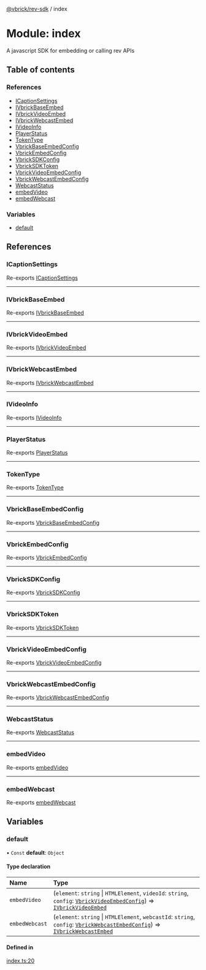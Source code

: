 [@vbrick/rev-sdk](../README.md) / index

# Module: index

A javascript SDK for embedding or calling rev APIs

## Table of contents

### References

- [ICaptionSettings](index.md#icaptionsettings)
- [IVbrickBaseEmbed](index.md#ivbrickbaseembed)
- [IVbrickVideoEmbed](index.md#ivbrickvideoembed)
- [IVbrickWebcastEmbed](index.md#ivbrickwebcastembed)
- [IVideoInfo](index.md#ivideoinfo)
- [PlayerStatus](index.md#playerstatus)
- [TokenType](index.md#tokentype)
- [VbrickBaseEmbedConfig](index.md#vbrickbaseembedconfig)
- [VbrickEmbedConfig](index.md#vbrickembedconfig)
- [VbrickSDKConfig](index.md#vbricksdkconfig)
- [VbrickSDKToken](index.md#vbricksdktoken)
- [VbrickVideoEmbedConfig](index.md#vbrickvideoembedconfig)
- [VbrickWebcastEmbedConfig](index.md#vbrickwebcastembedconfig)
- [WebcastStatus](index.md#webcaststatus)
- [embedVideo](index.md#embedvideo)
- [embedWebcast](index.md#embedwebcast)

### Variables

- [default](index.md#default)

## References

### ICaptionSettings

Re-exports [ICaptionSettings](../interfaces/embed_IVbrickApi.ICaptionSettings.md)

___

### IVbrickBaseEmbed

Re-exports [IVbrickBaseEmbed](../interfaces/embed_IVbrickApi.IVbrickBaseEmbed.md)

___

### IVbrickVideoEmbed

Re-exports [IVbrickVideoEmbed](../interfaces/embed_IVbrickApi.IVbrickVideoEmbed.md)

___

### IVbrickWebcastEmbed

Re-exports [IVbrickWebcastEmbed](../interfaces/embed_IVbrickApi.IVbrickWebcastEmbed.md)

___

### IVideoInfo

Re-exports [IVideoInfo](../interfaces/embed_IVbrickApi.IVideoInfo.md)

___

### PlayerStatus

Re-exports [PlayerStatus](../enums/embed_PlayerStatus.PlayerStatus.md)

___

### TokenType

Re-exports [TokenType](../enums/VbrickSDK.TokenType.md)

___

### VbrickBaseEmbedConfig

Re-exports [VbrickBaseEmbedConfig](../interfaces/embed_VbrickEmbedConfig.VbrickBaseEmbedConfig.md)

___

### VbrickEmbedConfig

Re-exports [VbrickEmbedConfig](embed_VbrickEmbedConfig.md#vbrickembedconfig)

___

### VbrickSDKConfig

Re-exports [VbrickSDKConfig](../interfaces/VbrickSDK.VbrickSDKConfig.md)

___

### VbrickSDKToken

Re-exports [VbrickSDKToken](../interfaces/VbrickSDK.VbrickSDKToken.md)

___

### VbrickVideoEmbedConfig

Re-exports [VbrickVideoEmbedConfig](../interfaces/embed_VbrickEmbedConfig.VbrickVideoEmbedConfig.md)

___

### VbrickWebcastEmbedConfig

Re-exports [VbrickWebcastEmbedConfig](../interfaces/embed_VbrickEmbedConfig.VbrickWebcastEmbedConfig.md)

___

### WebcastStatus

Re-exports [WebcastStatus](../enums/embed_WebcastStatus.WebcastStatus.md)

___

### embedVideo

Re-exports [embedVideo](embed_EmbedVideo.md#embedvideo)

___

### embedWebcast

Re-exports [embedWebcast](embed_EmbedWebcast.md#embedwebcast)

## Variables

### default

• `Const` **default**: `Object`

#### Type declaration

| Name | Type |
| :------ | :------ |
| `embedVideo` | (`element`: `string` \| `HTMLElement`, `videoId`: `string`, `config`: [`VbrickVideoEmbedConfig`](../interfaces/embed_VbrickEmbedConfig.VbrickVideoEmbedConfig.md)) => [`IVbrickVideoEmbed`](../interfaces/embed_IVbrickApi.IVbrickVideoEmbed.md) |
| `embedWebcast` | (`element`: `string` \| `HTMLElement`, `webcastId`: `string`, `config`: [`VbrickWebcastEmbedConfig`](../interfaces/embed_VbrickEmbedConfig.VbrickWebcastEmbedConfig.md)) => [`IVbrickWebcastEmbed`](../interfaces/embed_IVbrickApi.IVbrickWebcastEmbed.md) |

#### Defined in

[index.ts:20](https://github.com/vbrick/rev-sdk-js/blob/3d1ae49/src/index.ts#L20)
